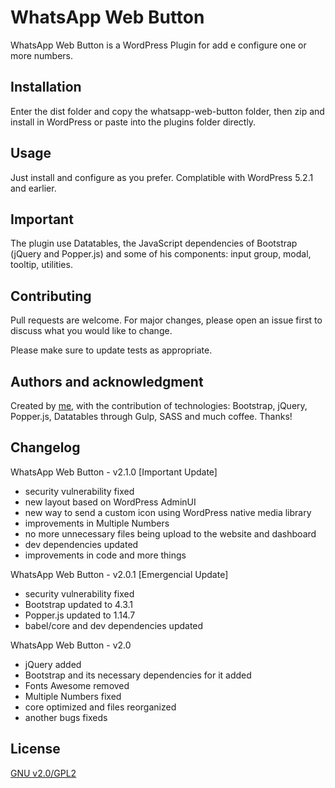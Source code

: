 # WhatsApp Web Button

WhatsApp Web Button is a WordPress Plugin for add e configure one or more numbers.

## Installation

Enter the dist folder and copy the whatsapp-web-button folder, then zip and install in WordPress or paste into the plugins folder directly.

## Usage

Just install and configure as you prefer. Complatible with WordPress 5.2.1 and earlier.

## Important

The plugin use Datatables, the JavaScript dependencies of Bootstrap (jQuery and Popper.js) and some of his components: input group, modal, tooltip, utilities.

## Contributing

Pull requests are welcome. For major changes, please open an issue first to discuss what you would like to change.

Please make sure to update tests as appropriate.

## Authors and acknowledgment

Created by [me](https://github.com/flavisXavier), with the contribution of technologies: Bootstrap, jQuery, Popper.js, Datatables through Gulp, SASS and much coffee. Thanks!

## Changelog

WhatsApp Web Button - v2.1.0 [Important Update]
- security vulnerability fixed
- new layout based on WordPress AdminUI
- new way to send a custom icon using WordPress native media library
- improvements in Multiple Numbers
- no more unnecessary files being upload to the website and dashboard
- dev dependencies updated
- improvements in code and more things

WhatsApp Web Button - v2.0.1 [Emergencial Update]

- security vulnerability fixed
- Bootstrap updated to 4.3.1
- Popper.js updated to 1.14.7
- babel/core and dev dependencies updated

WhatsApp Web Button - v2.0

- jQuery added
- Bootstrap and its necessary dependencies for it added
- Fonts Awesome removed
- Multiple Numbers fixed
- core optimized and files reorganized
- another bugs fixeds

## License

[GNU v2.0/GPL2](https://www.gnu.org/licenses/gpl-2.0.html)